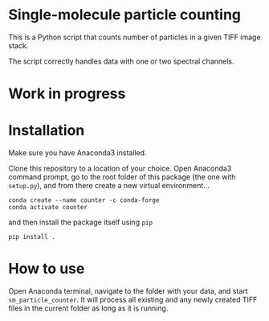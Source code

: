 # Single-molecule particle counting

This is a Python script that counts number of particles in a given TIFF image stack.

The script correctly handles data with one or two spectral channels.

# Work in progress


# Installation

Make sure you have Anaconda3 installed.

Clone this repository to a location of your choice. Open Anaconda3 command prompt,
go to the root folder of this package (the one with `setup.py`), and from there
create a new virtual environment...

```
conda create --name counter -c conda-forge
conda activate counter
```

and then install the package itself using `pip`

```
pip install .
```

# How to use

Open Anaconda terminal, navigate to the folder with your data, and start `sm_particle_counter`. It will process all existing and any newly created TIFF files in the current folder as long as it is running.


